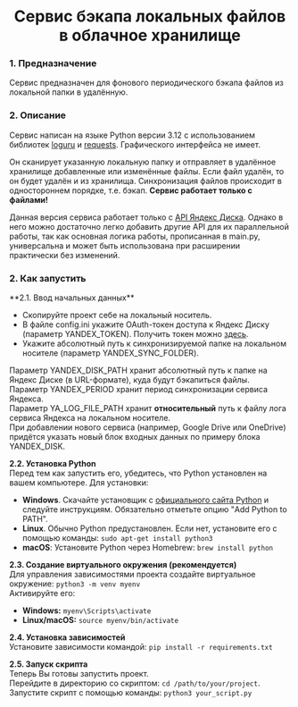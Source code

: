 <h1 align="center">Сервис бэкапа локальных файлов в облачное хранилище</h1>

<h3>1. Предназначение</h3>

Сервис предназначен для фонового периодического бэкапа файлов из локальной папки в удалённую.

<h3>2. Описание</h3>

Сервис написан на языке Python версии 3.12 c использованием библиотек 
<a href='https://loguru.readthedocs.io/en/stable/index.html'>loguru</a> и 
 <a href='https://requests.readthedocs.io/en/latest/'>requests</a>. Графического интерфейса не имеет.

Он сканирует указанную локальную папку и отправляет в удалённое хранилище добавленные или 
изменённые файлы. Если файл удалён, то он будет удалён и из хранилища. Синхронизация файлов 
происходит в одностороннем порядке, т.е. бэкап. **Сервис работает только с файлами!**

Данная версия сервиса работает только с <a href='https://yandex.ru/dev/disk/rest'>API Яндекс Диска</a>.
Однако в него можно достаточно легко добавить другие API для их параллельной работы, так как 
основная логика работы, прописанная в main.py, универсальна и может быть использована при расширении
практически без изменений.

<h3>2. Как запустить</h3>
**2.1. Ввод начальных данных**  

- Скопируйте проект себе на локальный носитель.  
- В файле config.ini укажите OAuth-токен доступа к Яндекс Диску (параметр YANDEX_TOKEN). Получить
токен можно <a href ='https://yandex.ru/dev/disk-api/doc/ru/concepts/quickstart#oauth'>здесь</a>.  
- Укажите абсолютный путь к синхронизируемой папке на локальном носителе (параметр YANDEX_SYNC_FOLDER). 

Параметр YANDEX_DISK_PATH хранит абсолютный путь к папке на Яндекс Диске (в URL-формате), куда будут бэкапиться файлы.  
Параметр YANDEX_PERIOD хранит период синхронизации сервиса Яндекса.  
Параметр YA_LOG_FILE_PATH хранит **относительный** путь к файлу лога сервиса Яндекса на локальном носителе.  
При добавлении нового сервиса (например, Google Drive или OneDrive) придётся указать новый блок входных данных по 
примеру блока YANDEX_DISK.

**2.2. Установка Python**  
Перед тем как запустить его, убедитесь, что Python установлен на вашем 
компьютере. Для установки:
   - **Windows**. Скачайте установщик с <a href='https://www.python.org/'>официального сайта Python</a>
и следуйте инструкциям. Обязательно отметьте опцию "Add Python to PATH".
   - **Linux**. Обычно Python предустановлен. Если нет, установите его с помощью команды:
`sudo apt-get install python3
`
   - **macOS**: Установите Python через Homebrew:
`brew install python
`

**2.3. Создание виртуального окружения (рекомендуется)**  
Для управления зависимостями проекта создайте виртуальное окружение: 
`python3 -m venv myenv
`  
Активируйте его:  
   - **Windows:** `myenv\Scripts\activate`
   - **Linux/macOS:** `source myenv/bin/activate`  

**2.4. Установка зависимостей**  
Установите зависимости командой: `pip install -r requirements.txt`  

**2.5. Запуск скрипта**  
Теперь Вы готовы запустить проект.  
Перейдите в директорию со скриптом: `cd /path/to/your/project`.  
Запустите скрипт с помощью команды: `python3 your_script.py`